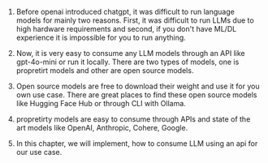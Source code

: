 1. Before openai introduced chatgpt, it was difficult to run language models for mainly two reasons. First, it was difficult to run LLMs due to high hardware requirements and second, if you don't have ML/DL experience it is impossible for you to run anything.

2. Now, it is very easy to consume any LLM models through an API like gpt-4o-mini or run it locally. There are two types of models, one is propretirt models and other are open source models.

3. Open source models are free to download their weight and use it for you own use case. There are great places to find these open source models like Hugging Face Hub or through CLI with Ollama.

4. propretirty models are easy to consume through APIs and state of the art models like OpenAI, Anthropic, Cohere, Google.

5. In this chapter, we will implement, how to consume LLM using an api for our use case.